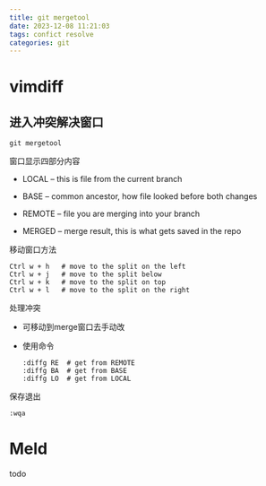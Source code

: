 ```yaml
---
title: git mergetool
date: 2023-12-08 11:21:03
tags: confict resolve
categories: git
---
```


# vimdiff

## 进入冲突解决窗口

```shell
git mergetool
```

窗口显示四部分内容

- LOCAL – this is file from the current branch 

- BASE – common ancestor, how file looked before both changes 
- REMOTE – file you are merging into your branch 
- MERGED – merge result, this is what gets saved in the repo

移动窗口方法

```
Ctrl w + h   # move to the split on the left 
Ctrl w + j   # move to the split below
Ctrl w + k   # move to the split on top
Ctrl w + l   # move to the split on the right
```

处理冲突

- 可移动到merge窗口去手动改

- 使用命令

  ```shell
  :diffg RE  # get from REMOTE
  :diffg BA  # get from BASE
  :diffg LO  # get from LOCAL
  ```

保存退出

```shell
:wqa
```

# Meld

todo

